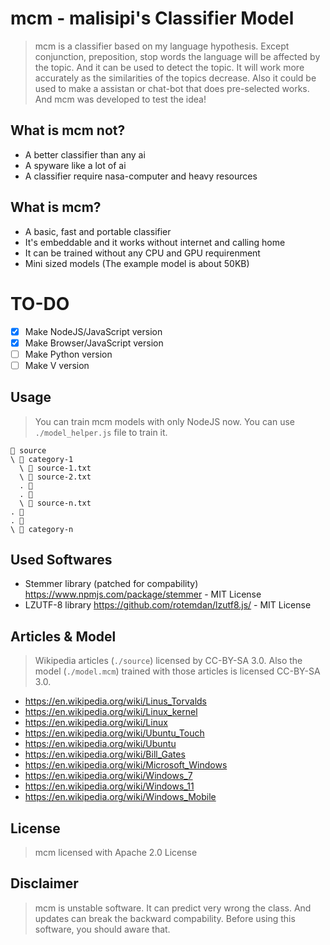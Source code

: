 # mcm - malisipi's Classifier Model

> mcm is a classifier based on my language hypothesis. Except conjunction, preposition, stop words the language will be affected by the topic. And it can be used to detect the topic. It will work more accurately as the similarities of the topics decrease. Also it could be used to make a assistan or chat-bot that does pre-selected works. And mcm was developed to test the idea!

## What is mcm not?

* A better classifier than any ai
* A spyware like a lot of ai
* A classifier require nasa-computer and heavy resources

## What is mcm?

* A basic, fast and portable classifier
* It's embeddable and it works without internet and calling home
* It can be trained without any CPU and GPU requirenment
* Mini sized models (The example model is about 50KB)

# TO-DO

- [x] Make NodeJS/JavaScript version
- [x] Make Browser/JavaScript version
- [ ] Make Python version
- [ ] Make V version

## Usage

> You can train mcm models with only NodeJS now. You can use `./model_helper.js` file to train it.

```
📂️ source
\ 📂️ category-1
  \ 📜️ source-1.txt
  \ 📜️ source-2.txt
  . 📜️ 
  . 📜️ 
  \ 📜️ source-n.txt
. 📁️
. 📁️
\ 📁️ category-n
```

## Used Softwares

* Stemmer library (patched for compability) https://www.npmjs.com/package/stemmer - MIT License
* LZUTF-8 library https://github.com/rotemdan/lzutf8.js/ - MIT License

## Articles & Model

> Wikipedia articles (`./source`) licensed by CC-BY-SA 3.0. Also the model (`./model.mcm`) trained with those articles is licensed CC-BY-SA 3.0.

* https://en.wikipedia.org/wiki/Linus_Torvalds
* https://en.wikipedia.org/wiki/Linux_kernel
* https://en.wikipedia.org/wiki/Linux
* https://en.wikipedia.org/wiki/Ubuntu_Touch
* https://en.wikipedia.org/wiki/Ubuntu
* https://en.wikipedia.org/wiki/Bill_Gates
* https://en.wikipedia.org/wiki/Microsoft_Windows
* https://en.wikipedia.org/wiki/Windows_7
* https://en.wikipedia.org/wiki/Windows_11
* https://en.wikipedia.org/wiki/Windows_Mobile

## License

> mcm licensed with Apache 2.0 License

## Disclaimer

> mcm is unstable software. It can predict very wrong the class. And updates can break the backward compability. Before using this software, you should aware that.